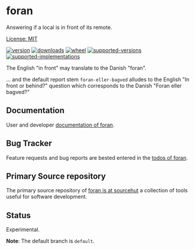 # foran

Answering if a local is in front of its remote.

[License: MIT](https://git.sr.ht/~sthagen/foran/tree/default/item/LICENSE)

[![version](https://img.shields.io/pypi/v/foran.svg?style=flat)](https://pypi.python.org/pypi/foran/)
[![downloads](https://img.shields.io/pypi/dm/foran.svg?style=flat)](https://pypi.python.org/pypi/foran/)
[![wheel](https://img.shields.io/pypi/wheel/foran.svg?style=flat)](https://pypi.python.org/pypi/foran/)
[![supported-versions](https://img.shields.io/pypi/pyversions/foran.svg?style=flat)](https://pypi.python.org/pypi/foran/)
[![supported-implementations](https://img.shields.io/pypi/implementation/foran.svg?style=flat)](https://pypi.python.org/pypi/foran/)

The English "in front" may translate to the Danish "foran".

... and the default report stem `foran-eller-bagved` alludes to the English "In front or behind?" question which corresponds to the Danish "Foran eller bagved?"


## Documentation

User and developer [documentation of foran](https://codes.dilettant.life/docs/foran).

## Bug Tracker

Feature requests and bug reports are bested entered in the [todos of foran](https://todo.sr.ht/~sthagen/foran).

## Primary Source repository

The primary source repository of [foran is at sourcehut](https://git.sr.ht/~sthagen/foran)
a collection of tools useful for software development.

## Status

Experimental.

**Note**: The default branch is `default`.
